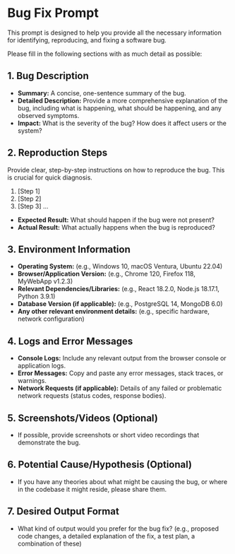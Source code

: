 # Bug Fix Prompt

This prompt is designed to help you provide all the necessary information for identifying, reproducing, and fixing a software bug.

Please fill in the following sections with as much detail as possible:

## 1. Bug Description

*   **Summary:** A concise, one-sentence summary of the bug.
*   **Detailed Description:** Provide a more comprehensive explanation of the bug, including what is happening, what should be happening, and any observed symptoms.
*   **Impact:** What is the severity of the bug? How does it affect users or the system?

## 2. Reproduction Steps

Provide clear, step-by-step instructions on how to reproduce the bug. This is crucial for quick diagnosis.

1.  [Step 1]
2.  [Step 2]
3.  [Step 3]
...

*   **Expected Result:** What should happen if the bug were not present?
*   **Actual Result:** What actually happens when the bug is reproduced?

## 3. Environment Information

*   **Operating System:** (e.g., Windows 10, macOS Ventura, Ubuntu 22.04)
*   **Browser/Application Version:** (e.g., Chrome 120, Firefox 118, MyWebApp v1.2.3)
*   **Relevant Dependencies/Libraries:** (e.g., React 18.2.0, Node.js 18.17.1, Python 3.9.1)
*   **Database Version (if applicable):** (e.g., PostgreSQL 14, MongoDB 6.0)
*   **Any other relevant environment details:** (e.g., specific hardware, network configuration)

## 4. Logs and Error Messages

*   **Console Logs:** Include any relevant output from the browser console or application logs.
*   **Error Messages:** Copy and paste any error messages, stack traces, or warnings.
*   **Network Requests (if applicable):** Details of any failed or problematic network requests (status codes, response bodies).

## 5. Screenshots/Videos (Optional)

*   If possible, provide screenshots or short video recordings that demonstrate the bug.

## 6. Potential Cause/Hypothesis (Optional)

*   If you have any theories about what might be causing the bug, or where in the codebase it might reside, please share them.

## 7. Desired Output Format

*   What kind of output would you prefer for the bug fix? (e.g., proposed code changes, a detailed explanation of the fix, a test plan, a combination of these)